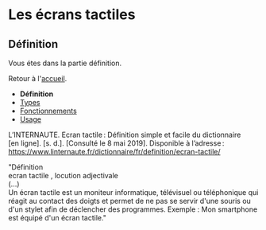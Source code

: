 # Les écrans tactiles
## Définition
Vous étes dans la partie définition. 

Retour à l'[accueil](tactiles.md).

- **Définition**
- [Types](types.md)
- [Fonctionnements](fonctionnement.md)
- [Usage](usage.md)


L’INTERNAUTE. Ecran tactile : Définition simple et facile du dictionnaire [en ligne]. [s. d.]. [Consulté le 8 mai 2019]. Disponible à l’adresse : https://www.linternaute.fr/dictionnaire/fr/definition/ecran-tactile/

"Définition\
ecran tactile , locution adjectivale\
(...)\
Un écran tactile est un moniteur informatique, télévisuel ou téléphonique qui réagit au contact des doigts et permet de ne pas se servir d'une souris ou d'un stylet afin de déclencher des programmes.
Exemple : Mon smartphone est équipé d'un écran tactile."
